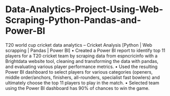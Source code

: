# Data-Analytics-Project-Using-Web-Scraping-Python-Pandas-and-Power-BI

T20 world cup cricket data analytics – Cricket Analysis [Python | Web scrapping | Pandas | Power BI]
• Created a Power BI report to identify top 11 players for a T20 cricket team by scraping data from espncricinfo
with a Brightdata website tool, cleaning and transforming the data with pandas, and evaluating various player
performance metrics.
• Used the resulting Power BI dashboard to select players for various categories (openers, middle order/anchors,
finishers, all-rounders, specialist fast bowlers) and ultimately choose the top 11 players to play in the match.
• Selected team using the Power BI dashboard has 90% of chances to win the game.
